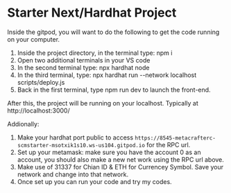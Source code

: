 # Starter Next/Hardhat Project

Inside the gitpod, you will want to do the following to get the code running on your computer.

1. Inside the project directory, in the terminal type: npm i
2. Open two additional terminals in your VS code
3. In the second terminal type: npx hardhat node
4. In the third terminal, type: npx hardhat run --network localhost scripts/deploy.js
5. Back in the first terminal, type npm run dev to launch the front-end.

After this, the project will be running on your localhost. 
Typically at http://localhost:3000/

Addionally:

1. Make your hardhat port public to access `https://8545-metacrafterc-scmstarter-msotxik1s10.ws-us104.gitpod.io` for the RPC url.
2. Set up your metamask: make sure you have the account 0 as an account, you should also make a new net work using the RPC url above.
3. Make use of 31337 for Chian ID & ETH for Currencey Symbol. Save your network and change into that network.
4. Once set up you can run your code and try my codes.
